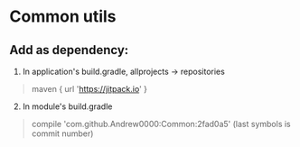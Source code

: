# Common utils

## Add as dependency:
1. In application's build.gradle, allprojects -> repositories
> maven { url 'https://jitpack.io' }
2. In module's build.gradle
> compile 'com.github.Andrew0000:Common:2fad0a5'
(last symbols is commit number)
